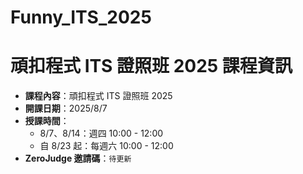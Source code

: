 # Funny_ITS_2025
# 頑扣程式 ITS 證照班 2025 課程資訊

- **課程內容**：頑扣程式 ITS 證照班 2025  
- **開課日期**：2025/8/7  
- **授課時間**：
  - 8/7、8/14：週四 10:00 - 12:00  
  - 自 8/23 起：每週六 10:00 - 12:00  
- **ZeroJudge 邀請碼**：`待更新`
